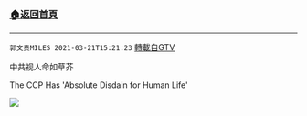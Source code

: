 ﻿###  [:house:返回首頁](https://github.com/ourhimalayas/txt)
---

`郭文贵MILES 2021-03-21T15:21:23` [轉載自GTV](https://gtv.org/web/#/UserInfo/5e596957357cc612d35a8044)

中共视人命如草芥

The CCP Has 'Absolute Disdain for Human Life'

[![](https://filegroup.gtv.org/cdn-cgi/image/width=600/https://filegroup.gtv.org/group6/web/20210321/15/21/0/d4139481f26aa6a8cd3e8858e70f3ad0.jpg)](https://filegroup.gtv.org/group6/web/20210321/15/21/0/6a98298cc81ad9dea4fc7112c9ccfeb4.mp4)